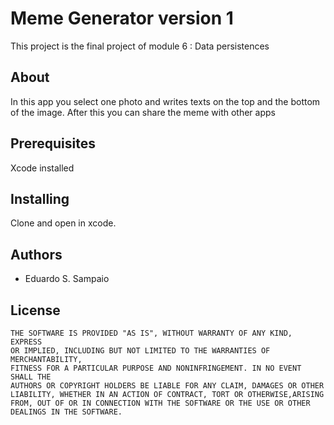 # Meme Generator version 1

This project is the final project of module 6 : Data persistences

## About

In this app you select one photo and writes texts on the top and the bottom of the image. After this you can share the meme with other apps

## Prerequisites
Xcode installed

## Installing

Clone and open in xcode.

## Authors

- Eduardo S. Sampaio

## License
```
THE SOFTWARE IS PROVIDED "AS IS", WITHOUT WARRANTY OF ANY KIND, EXPRESS
OR IMPLIED, INCLUDING BUT NOT LIMITED TO THE WARRANTIES OF MERCHANTABILITY,
FITNESS FOR A PARTICULAR PURPOSE AND NONINFRINGEMENT. IN NO EVENT SHALL THE
AUTHORS OR COPYRIGHT HOLDERS BE LIABLE FOR ANY CLAIM, DAMAGES OR OTHER 
LIABILITY, WHETHER IN AN ACTION OF CONTRACT, TORT OR OTHERWISE,ARISING
FROM, OUT OF OR IN CONNECTION WITH THE SOFTWARE OR THE USE OR OTHER
DEALINGS IN THE SOFTWARE.
```